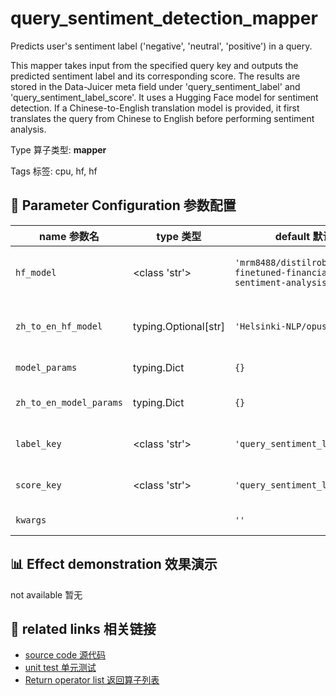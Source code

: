 # query_sentiment_detection_mapper

Predicts user's sentiment label ('negative', 'neutral', 'positive') in a query.

This mapper takes input from the specified query key and outputs the predicted sentiment
label and its corresponding score. The results are stored in the Data-Juicer meta field
under 'query_sentiment_label' and 'query_sentiment_label_score'. It uses a Hugging Face
model for sentiment detection. If a Chinese-to-English translation model is provided, it
first translates the query from Chinese to English before performing sentiment analysis.

Type 算子类型: **mapper**

Tags 标签: cpu, hf, hf

## 🔧 Parameter Configuration 参数配置
| name 参数名 | type 类型 | default 默认值 | desc 说明 |
|--------|------|--------|------|
| `hf_model` | <class 'str'> | `'mrm8488/distilroberta-finetuned-financial-news-sentiment-analysis'` | Huggingface model ID to predict sentiment label. |
| `zh_to_en_hf_model` | typing.Optional[str] | `'Helsinki-NLP/opus-mt-zh-en'` | Translation model from Chinese to English. |
| `model_params` | typing.Dict | `{}` | model param for hf_model. |
| `zh_to_en_model_params` | typing.Dict | `{}` | model param for zh_to_hf_model. |
| `label_key` | <class 'str'> | `'query_sentiment_label'` | The key name in the meta field to store the |
| `score_key` | <class 'str'> | `'query_sentiment_label_score'` | The key name in the meta field to store the |
| `kwargs` |  | `''` | Extra keyword arguments. |

## 📊 Effect demonstration 效果演示
not available 暂无

## 🔗 related links 相关链接
- [source code 源代码](../../../data_juicer/ops/mapper/query_sentiment_detection_mapper.py)
- [unit test 单元测试](../../../tests/ops/mapper/test_query_sentiment_detection_mapper.py)
- [Return operator list 返回算子列表](../../Operators.md)